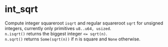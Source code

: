 # int_sqrt
Compute integer squareroot `isqrt` and regular squareroot `sqrt` for unsigned integers, currently only primitives `u8..u64, usized`.  
`n.isqrt()` returns the biggest integer `<= sqrt(n)`.  
`n.sqrt()` returns `Some(sqrt(n))` if n is square and `None` otherwise.
